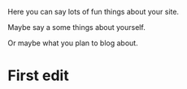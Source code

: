 Here you can say lots of fun things about your site.

Maybe say a some things about yourself.

Or maybe what you plan to blog about.

# First edit